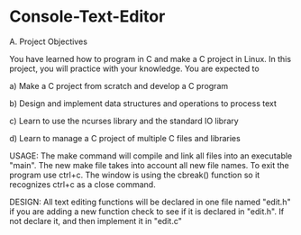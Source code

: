 # Console-Text-Editor
A. Project Objectives

You have learned how to program in C and make a C project in Linux. In this project, you will
practice with your knowledge. You are expected to

a) Make a C project from scratch and develop a C program

b) Design and implement data structures and operations to process text

c) Learn to use the ncurses library and the standard IO library

d) Learn to manage a C project of multiple C files and libraries


USAGE:
The make command will compile and link all files into an executable "main". The new make file takes into account all new file names. To exit the program use ctrl+c. The window is using the cbreak() function so it recognizes ctrl+c as a close command.

DESIGN:
All text editing functions will be declared in one file named "edit.h" if you are adding a new function check to see if it is declared in "edit.h". If not declare it, and then implement it in "edit.c"
